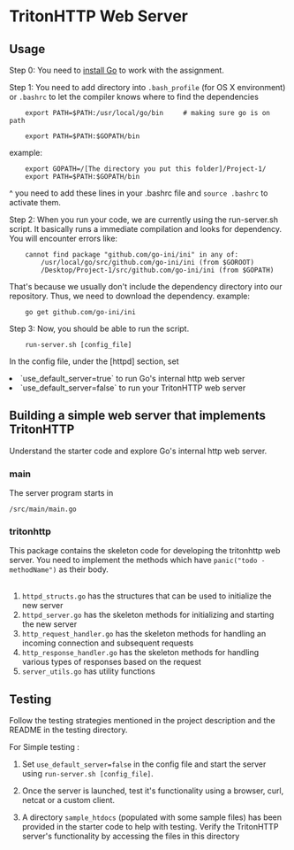 # TritonHTTP Web Server

## Usage

Step 0:
You need to [install Go](https://golang.org/doc/install) to work with the assignment.

Step 1:
You need to add directory into `.bash_profile` (for OS X environment) or `.bashrc` to let the compiler knows where to find the dependencies

```
	export PATH=$PATH:/usr/local/go/bin     # making sure go is on path

	export PATH=$PATH:$GOPATH/bin
```

example:

```
	export GOPATH=/[The directory you put this folder]/Project-1/
	export PATH=$PATH:$GOPATH/bin
```

^ you need to add these lines in your .bashrc file and
`source .bashrc` to activate them.

Step 2:
When you run your code, we are currently using the run-server.sh script. It basically runs a immediate compilation and looks for dependency. You will encounter errors like:

```
	cannot find package "github.com/go-ini/ini" in any of:
		/usr/local/go/src/github.com/go-ini/ini (from $GOROOT)
		/Desktop/Project-1/src/github.com/go-ini/ini (from $GOPATH)
```

That's because we usually don't include the dependency directory into our repository. Thus, we need to download the dependency.
example:

```
	go get github.com/go-ini/ini
```

Step 3:
Now, you should be able to run the script.

```
	run-server.sh [config_file]
```

In the config file, under the [httpd] section, set

<li> `use_default_server=true` to run Go's internal http web server 
<li> `use_default_server=false` to run your TritonHTTP web server

## Building a simple web server that implements TritonHTTP

Understand the starter code and explore Go's internal http web server.

### main

The server program starts in

```
/src/main/main.go
```

### tritonhttp

This package contains the skeleton code for developing the tritonhttp web server. You need to implement the methods which have `panic("todo - methodName")` as their body. <br><br>

1. `httpd_structs.go` has the structures that can be used to initialize the new server
2. `httpd_server.go` has the skeleton methods for initializing and starting the new server
3. `http_request_handler.go` has the skeleton methods for handling an incoming connection and subsequent requests
4. `http_response_handler.go` has the skeleton methods for handling various types of responses based on the request
5. `server_utils.go` has utility functions

## Testing

Follow the testing strategies mentioned in the project description and the README in the testing directory. <br>

For Simple testing : <br>

1. Set `use_default_server=false` in the config file and start the server using `run-server.sh [config_file]`.

2. Once the server is launched, test it's functionality using a browser, curl, netcat or a custom client.

3. A directory `sample_htdocs` (populated with some sample files) has been provided in the starter code to help with testing. Verify the TritonHTTP server's functionality by accessing the files in this directory
